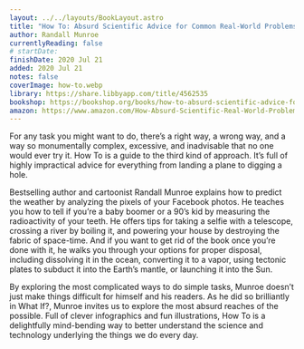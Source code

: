 ```yaml
---
layout: ../../layouts/BookLayout.astro
title: "How To: Absurd Scientific Advice for Common Real-World Problems"
author: Randall Munroe
currentlyReading: false
# startDate:
finishDate: 2020 Jul 21
added: 2020 Jul 21
notes: false
coverImage: how-to.webp
library: https://share.libbyapp.com/title/4562535
bookshop: https://bookshop.org/books/how-to-absurd-scientific-advice-for-common-real-world-problems/9780525537090
amazon: https://www.amazon.com/How-Absurd-Scientific-Real-World-Problems/dp/0525537090
---
```


For any task you might want to do, there’s a right way, a wrong way, and a way so monumentally complex, excessive, and inadvisable that no one would ever try it. How To is a guide to the third kind of approach. It’s full of highly impractical advice for everything from landing a plane to digging a hole.

Bestselling author and cartoonist Randall Munroe explains how to predict the weather by analyzing the pixels of your Facebook photos. He teaches you how to tell if you’re a baby boomer or a 90’s kid by measuring the radioactivity of your teeth. He offers tips for taking a selfie with a telescope, crossing a river by boiling it, and powering your house by destroying the fabric of space-time. And if you want to get rid of the book once you’re done with it, he walks you through your options for proper disposal, including dissolving it in the ocean, converting it to a vapor, using tectonic plates to subduct it into the Earth’s mantle, or launching it into the Sun.

By exploring the most complicated ways to do simple tasks, Munroe doesn’t just make things difficult for himself and his readers. As he did so brilliantly in What If?, Munroe invites us to explore the most absurd reaches of the possible. Full of clever infographics and fun illustrations, How To is a delightfully mind-bending way to better understand the science and technology underlying the things we do every day.  
